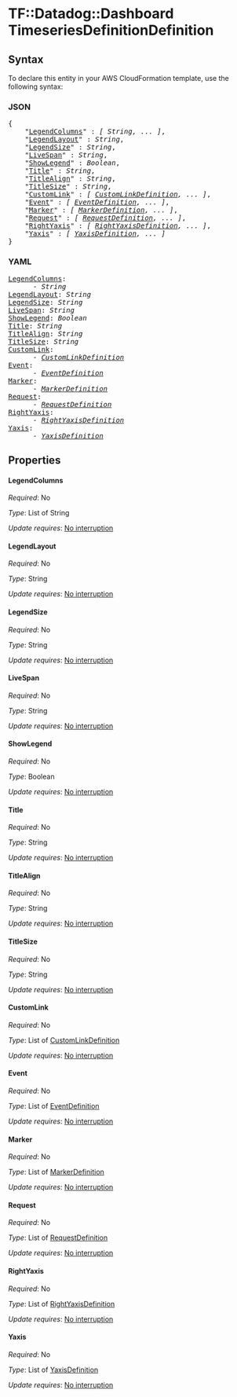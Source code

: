 # TF::Datadog::Dashboard TimeseriesDefinitionDefinition

## Syntax

To declare this entity in your AWS CloudFormation template, use the following syntax:

### JSON

<pre>
{
    "<a href="#legendcolumns" title="LegendColumns">LegendColumns</a>" : <i>[ String, ... ]</i>,
    "<a href="#legendlayout" title="LegendLayout">LegendLayout</a>" : <i>String</i>,
    "<a href="#legendsize" title="LegendSize">LegendSize</a>" : <i>String</i>,
    "<a href="#livespan" title="LiveSpan">LiveSpan</a>" : <i>String</i>,
    "<a href="#showlegend" title="ShowLegend">ShowLegend</a>" : <i>Boolean</i>,
    "<a href="#title" title="Title">Title</a>" : <i>String</i>,
    "<a href="#titlealign" title="TitleAlign">TitleAlign</a>" : <i>String</i>,
    "<a href="#titlesize" title="TitleSize">TitleSize</a>" : <i>String</i>,
    "<a href="#customlink" title="CustomLink">CustomLink</a>" : <i>[ <a href="customlinkdefinition.md">CustomLinkDefinition</a>, ... ]</i>,
    "<a href="#event" title="Event">Event</a>" : <i>[ <a href="eventdefinition.md">EventDefinition</a>, ... ]</i>,
    "<a href="#marker" title="Marker">Marker</a>" : <i>[ <a href="markerdefinition.md">MarkerDefinition</a>, ... ]</i>,
    "<a href="#request" title="Request">Request</a>" : <i>[ <a href="requestdefinition.md">RequestDefinition</a>, ... ]</i>,
    "<a href="#rightyaxis" title="RightYaxis">RightYaxis</a>" : <i>[ <a href="rightyaxisdefinition.md">RightYaxisDefinition</a>, ... ]</i>,
    "<a href="#yaxis" title="Yaxis">Yaxis</a>" : <i>[ <a href="yaxisdefinition.md">YaxisDefinition</a>, ... ]</i>
}
</pre>

### YAML

<pre>
<a href="#legendcolumns" title="LegendColumns">LegendColumns</a>: <i>
      - String</i>
<a href="#legendlayout" title="LegendLayout">LegendLayout</a>: <i>String</i>
<a href="#legendsize" title="LegendSize">LegendSize</a>: <i>String</i>
<a href="#livespan" title="LiveSpan">LiveSpan</a>: <i>String</i>
<a href="#showlegend" title="ShowLegend">ShowLegend</a>: <i>Boolean</i>
<a href="#title" title="Title">Title</a>: <i>String</i>
<a href="#titlealign" title="TitleAlign">TitleAlign</a>: <i>String</i>
<a href="#titlesize" title="TitleSize">TitleSize</a>: <i>String</i>
<a href="#customlink" title="CustomLink">CustomLink</a>: <i>
      - <a href="customlinkdefinition.md">CustomLinkDefinition</a></i>
<a href="#event" title="Event">Event</a>: <i>
      - <a href="eventdefinition.md">EventDefinition</a></i>
<a href="#marker" title="Marker">Marker</a>: <i>
      - <a href="markerdefinition.md">MarkerDefinition</a></i>
<a href="#request" title="Request">Request</a>: <i>
      - <a href="requestdefinition.md">RequestDefinition</a></i>
<a href="#rightyaxis" title="RightYaxis">RightYaxis</a>: <i>
      - <a href="rightyaxisdefinition.md">RightYaxisDefinition</a></i>
<a href="#yaxis" title="Yaxis">Yaxis</a>: <i>
      - <a href="yaxisdefinition.md">YaxisDefinition</a></i>
</pre>

## Properties

#### LegendColumns

_Required_: No

_Type_: List of String

_Update requires_: [No interruption](https://docs.aws.amazon.com/AWSCloudFormation/latest/UserGuide/using-cfn-updating-stacks-update-behaviors.html#update-no-interrupt)

#### LegendLayout

_Required_: No

_Type_: String

_Update requires_: [No interruption](https://docs.aws.amazon.com/AWSCloudFormation/latest/UserGuide/using-cfn-updating-stacks-update-behaviors.html#update-no-interrupt)

#### LegendSize

_Required_: No

_Type_: String

_Update requires_: [No interruption](https://docs.aws.amazon.com/AWSCloudFormation/latest/UserGuide/using-cfn-updating-stacks-update-behaviors.html#update-no-interrupt)

#### LiveSpan

_Required_: No

_Type_: String

_Update requires_: [No interruption](https://docs.aws.amazon.com/AWSCloudFormation/latest/UserGuide/using-cfn-updating-stacks-update-behaviors.html#update-no-interrupt)

#### ShowLegend

_Required_: No

_Type_: Boolean

_Update requires_: [No interruption](https://docs.aws.amazon.com/AWSCloudFormation/latest/UserGuide/using-cfn-updating-stacks-update-behaviors.html#update-no-interrupt)

#### Title

_Required_: No

_Type_: String

_Update requires_: [No interruption](https://docs.aws.amazon.com/AWSCloudFormation/latest/UserGuide/using-cfn-updating-stacks-update-behaviors.html#update-no-interrupt)

#### TitleAlign

_Required_: No

_Type_: String

_Update requires_: [No interruption](https://docs.aws.amazon.com/AWSCloudFormation/latest/UserGuide/using-cfn-updating-stacks-update-behaviors.html#update-no-interrupt)

#### TitleSize

_Required_: No

_Type_: String

_Update requires_: [No interruption](https://docs.aws.amazon.com/AWSCloudFormation/latest/UserGuide/using-cfn-updating-stacks-update-behaviors.html#update-no-interrupt)

#### CustomLink

_Required_: No

_Type_: List of <a href="customlinkdefinition.md">CustomLinkDefinition</a>

_Update requires_: [No interruption](https://docs.aws.amazon.com/AWSCloudFormation/latest/UserGuide/using-cfn-updating-stacks-update-behaviors.html#update-no-interrupt)

#### Event

_Required_: No

_Type_: List of <a href="eventdefinition.md">EventDefinition</a>

_Update requires_: [No interruption](https://docs.aws.amazon.com/AWSCloudFormation/latest/UserGuide/using-cfn-updating-stacks-update-behaviors.html#update-no-interrupt)

#### Marker

_Required_: No

_Type_: List of <a href="markerdefinition.md">MarkerDefinition</a>

_Update requires_: [No interruption](https://docs.aws.amazon.com/AWSCloudFormation/latest/UserGuide/using-cfn-updating-stacks-update-behaviors.html#update-no-interrupt)

#### Request

_Required_: No

_Type_: List of <a href="requestdefinition.md">RequestDefinition</a>

_Update requires_: [No interruption](https://docs.aws.amazon.com/AWSCloudFormation/latest/UserGuide/using-cfn-updating-stacks-update-behaviors.html#update-no-interrupt)

#### RightYaxis

_Required_: No

_Type_: List of <a href="rightyaxisdefinition.md">RightYaxisDefinition</a>

_Update requires_: [No interruption](https://docs.aws.amazon.com/AWSCloudFormation/latest/UserGuide/using-cfn-updating-stacks-update-behaviors.html#update-no-interrupt)

#### Yaxis

_Required_: No

_Type_: List of <a href="yaxisdefinition.md">YaxisDefinition</a>

_Update requires_: [No interruption](https://docs.aws.amazon.com/AWSCloudFormation/latest/UserGuide/using-cfn-updating-stacks-update-behaviors.html#update-no-interrupt)

